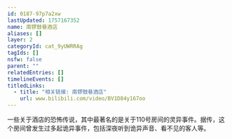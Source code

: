 ```yaml
---
id: 0187-97p7a2xw
lastUpdated: 1757167352
name: 南锣鼓巷酒店
aliases: []
layer: 2
categoryId: cat_9yUWRRAg
tagIds: []
nsfw: false
parent: ""
relatedEntries: []
timelineEvents: []
titledLinks:
  - title: "相关链接: 南锣鼓巷酒店"
    url: www.bilibili.com/video/BV1D84y167oo
---
```


一些关于酒店的恐怖传说，其中最著名的是关于110号房间的灵异事件。据传，这个房间曾发生过多起诡异事件，包括深夜听到诡异声音、看不见的客人等。